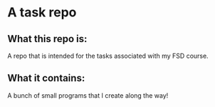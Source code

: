 # A task repo

## What this repo is:
A repo that is intended for the tasks associated with my FSD course.

## What it contains:
A bunch of small programs that I create along the way!